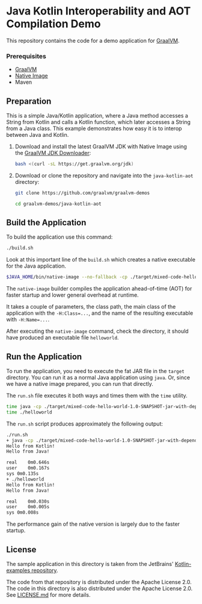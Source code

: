 # Java Kotlin Interoperability and AOT Compilation Demo

This repository contains the code for a demo application for [GraalVM](graalvm.org).

### Prerequisites

- [GraalVM](http://graalvm.org)
- [Native Image](https://www.graalvm.org/latest/reference-manual/native-image/)
- Maven

## Preparation

This is a simple Java/Kotlin application, where a Java method accesses a String from Kotlin and calls a Kotlin function, which later accesses a String from a Java class.
This example demonstrates how easy it is to interop between Java and Kotlin.

1. Download and install the latest GraalVM JDK with Native Image using the [GraalVM JDK Downloader](https://github.com/graalvm/graalvm-jdk-downloader): 
    ```bash
    bash <(curl -sL https://get.graalvm.org/jdk) 
    ```

2. Download or clone the repository and navigate into the `java-kotlin-aot` directory:
    ```bash
    git clone https://github.com/graalvm/graalvm-demos
    ```
    ```bash
    cd graalvm-demos/java-kotlin-aot
    ```

## Build the Application

To build the application use this command:
```bash
./build.sh
```
Look at this important line of the `build.sh` which creates a native executable for the Java application.

```bash
$JAVA_HOME/bin/native-image --no-fallback -cp ./target/mixed-code-hello-world-1.0-SNAPSHOT-jar-with-dependencies.jar -H:Name=helloworld -H:Class=hello.JavaHello -H:+ReportUnsupportedElementsAtRuntime
```
The `native-image` builder compiles the application ahead-of-time (AOT) for faster startup and lower general overhead at runtime.

It takes a couple of parameters, the class path, the main class of the application with the `-H:Class=...`, and the name of the resulting executable with `-H:Name=...`.

After executing the `native-image` command, check the directory, it should have produced an executable file `helloworld`.

## Run the Application

To run the application, you need to execute the fat JAR file in the `target` directory.
You can run it as a normal Java application using `java`.
Or, since we have a native image prepared, you can run that directly.

The `run.sh` file executes it both ways and times them with the `time` utility.
```bash
time java -cp ./target/mixed-code-hello-world-1.0-SNAPSHOT-jar-with-dependencies.jar hello.JavaHello
time ./helloworld
```

The `run.sh` script produces approximately the following output:
```bash
./run.sh
+ java -cp ./target/mixed-code-hello-world-1.0-SNAPSHOT-jar-with-dependencies.jar hello.JavaHello
Hello from Kotlin!
Hello from Java!

real	0m0.646s
user	0m0.167s
sys	0m0.135s
+ ./helloworld
Hello from Kotlin!
Hello from Java!

real	0m0.030s
user	0m0.005s
sys	0m0.008s
```

The performance gain of the native version is largely due to the faster startup.

## License

The sample application in this directory is taken from the JetBrains' [Kotlin-examples repository](https://github.com/JetBrains/kotlin-examples/tree/master/maven/mixed-code-hello-world).

The code from that repository is distributed under the Apache License 2.0.
The code in this directory is also distributed under the Apache License 2.0. See [LICENSE.md](LICENSE.md) for more details.
